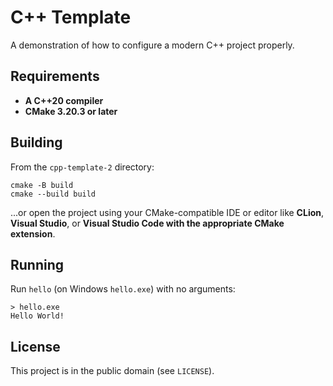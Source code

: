 # C++ Template
A demonstration of how to configure a modern C++ project properly.

## Requirements

* **A C++20 compiler**
* **CMake 3.20.3 or later**

## Building

From the `cpp-template-2` directory:

```
cmake -B build
cmake --build build
```

...or open the project using your CMake-compatible IDE or editor like **CLion**, **Visual Studio**, or **Visual Studio Code with the appropriate CMake extension**.

## Running

Run `hello` (on Windows `hello.exe`) with no arguments:
```
> hello.exe
Hello World!
```

## License

This project is in the public domain (see `LICENSE`).
